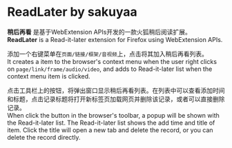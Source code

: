 # ReadLater by sakuyaa

**稍后再看** 是基于WebExtension APIs开发的一款火狐稍后阅读扩展。<br />
**ReadLater** is a Read-it-later extension for Firefox using WebExtension APIs.

添加一个右键菜单在`页面/链接/框架/音视频`上，点击将其加入稍后再看列表。<br />
It creates a item to the browser's context menu when the user right clicks on `page/link/frame/audio/video`, and adds to Read-it-later list when the context menu item is clicked.

点击工具栏上的按钮，将弹出窗口显示稍后再看列表。在列表中可以查看添加时间和标题，点击记录标题将打开新标签页加载网页并删除该记录，或者可以直接删除记录。<br />
When click the button in the browser's toolbar, a popup will be shown with the Read-it-later list. The Read-it-later list shows the add time and title of item. Click the title will open a new tab and delete the record, or you can delete the record directly.